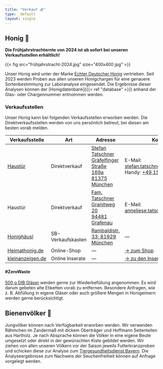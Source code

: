 ```yaml
---
title: "Verkauf 💰"
type: _default
layout: single
---
```


## Honig 🍯

**Die Frühjahrstrachternte von 2024 ist ab sofort bei unseren Verkaufsstellen erhältlich!**

{{< fig src="frühjahrstracht-2024.jpg" size="400x400 jpg" >}}

Unser Honig wird unter der Marke [Echter Deutscher Honig](https://deutscherimkerbund.de/226-Echter_Deutscher_Honig) vertrieben.
Seit 2023 werden Proben aus allen unseren Honigchargen für eine genauere Sortenbestimmung zur Laboranalyse eingesendet.
Die Ergebnisse dieser Analysen können der [Honigdatenbank]({{< ref "database" >}}) anhand der Glas- oder Chargennummer entnommen werden.

### Verkaufsstellen

Unser Honig kann bei folgenden Verkaufsstellen erworben werden.
Die Direktverkaufsstellen werden von uns persönlich betreut; bei diesen am besten vorab melden.

| Verkaufsstelle  | Art  | Adresse | Kontakt |
|-----------------|------|---------| ------- |
| [Haustür](https://www.dlr.rlp.de/Internet/Bienenkunde/DEImkerbund.nsf/bfde223bcca7faa0c1257671003a76b2/8c188f84652aa995c12588b6002c3e7d) | Direktverkauf | [Stefan Tatschner<br>Gräfelfinger Straße 169a<br>81375 München](https://maps.app.goo.gl/CxwePVnqYxZf5y3k8) | E-Mail: stefan.tatschner@mailbox.org<br>Handy: <a href="tel:+4915124096409">+49 1512 4096409</a> |
| Haustür | Direktverkauf | [Fam. Tatschner<br>Granitweg 20<br>94481 Grafenau](https://maps.app.goo.gl/jTKsPPaF4Zm2bUPV6) | E-Mail: anneliese.tatschner@gmail.com |
| [Honighäusl](https://www.instagram.com/p/CwKldu-os06/?utm_source=ig_web_copy_link&igsh=MzRlODBiNWFlZA==) | SB-Verkaufskasten | [Rambaldistr. 33; 81929 München](https://maps.app.goo.gl/DKsJSy5xJL3j8Hmh9)  | — |
| [Heimathonig.de](https://heimathonig.de/imker/21835-bienensteff) | Online-Shop     | — | [-> zum Shop](https://heimathonig.de/imker/21835-bienensteff/product_listing)  | 
| [kleinanzeigen.de](https://www.kleinanzeigen.de/s-bestandsliste.html?userId=138484447) | Online Inserate    | — | [-> zu den Inseraten](https://www.kleinanzeigen.de/s-bestandsliste.html?userId=138484447)  | 

#### #ZeroWaste 

[500 g DIB Gläser](https://bienenzuchtbedarf-geller.de/DIB-Glas-500-g-mit-Deckel-lose-nur-Selbstabholung/274330) werden gerne zur Wiederbefüllung angenommen. Es wird darum gebeten alte Etiketten vorab zu entfernen.
Besondere Anfragen, wie z. B. Abfüllung in eigene Gläser oder auch größere Mengen in Honigeimern werden gerne berücksichtigt.

## Bienenvölker 🐝

Jungvölker können nach Verfügbarkeit erworben werden.
Wir verwenden Rähmchen im Zandermaß mit dickem Oberträger und Hoffmann Seitenteilen aus Hartholz.
Je nach Absprache können die Völker in eine eigene Beute umgesetzt oder direkt in der gewünschten Kiste gebildet werden.
Wir ziehen von allen unseren Völkern vor der Saison jeweils Futterkranzproben und schicken diese zur Analyse zum [Tiergesundheitsdienst Bayern](https://www.tgd-bayern.de/).
Die Analyseergebnisse zum Nachweis der Seuchenfreiheit können auf Anfrage vorgelegt werden.
